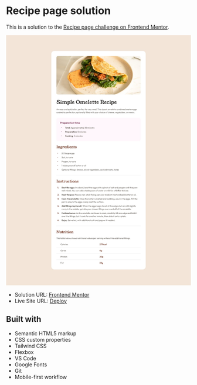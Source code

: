 <h1>Recipe page solution</h1>

This is a solution to the [Recipe page challenge on Frontend Mentor](https://www.frontendmentor.io/challenges/recipe-page-KiTsR8QQKm). 


<img src="design/desktop-design.jpg"></img>



- Solution URL: [Frontend Mentor](https://www.frontendmentor.io/solutions/recipe-page-solution-GKG7eTaC-B)
- Live Site URL: [Deploy](https://kalebemax.github.io/recipe-page-main/)



<h2>Built with</h2>

- Semantic HTML5 markup
- CSS custom properties
- Tailwind CSS
- Flexbox
- VS Code
- Google Fonts
- Git
- Mobile-first workflow

